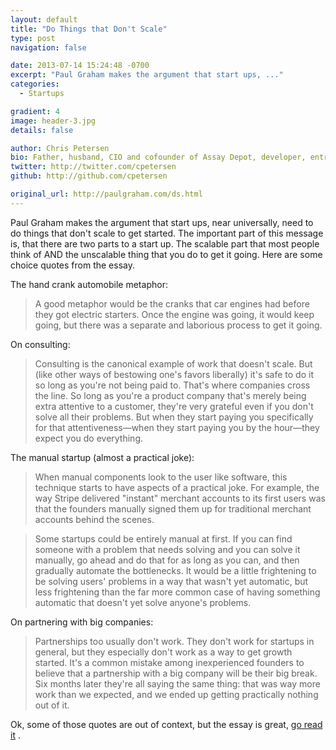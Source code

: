 ```yaml
---
layout: default
title: "Do Things that Don't Scale"
type: post
navigation: false

date: 2013-07-14 15:24:48 -0700
excerpt: "Paul Graham makes the argument that start ups, ..."
categories:
  - Startups

gradient: 4
image: header-3.jpg
details: false

author: Chris Petersen
bio: Father, husband, CIO and cofounder of Assay Depot, developer, entrepreneur and technologist.
twitter: http://twitter.com/cpetersen
github: http://github.com/cpetersen

original_url: http://paulgraham.com/ds.html
---
```



Paul Graham makes the argument that start ups, near universally, need to do things that don't scale to get started. The important part of this message is, that there are two parts to a start up. The scalable part that most people think of AND the unscalable thing that you do to get it going. Here are some choice quotes from the essay.

The hand crank automobile metaphor: 

 >  A good metaphor would be the cranks that car engines had before they got electric starters. Once the engine was going, it would keep going, but there was a separate and laborious process to get it going. 

 On consulting: 

 > Consulting is the canonical example of work that doesn't scale. But (like other ways of bestowing one's favors liberally) it's safe to do it so long as you're not being paid to. That's where companies cross the line. So long as you're a product company that's merely being extra attentive to a customer, they're very grateful even if you don't solve all their problems. But when they start paying you specifically for that attentiveness—when they start paying you by the hour—they expect you do everything.

 The manual startup (almost a practical joke): 

 >  When manual components look to the user like software, this technique starts to have aspects of a practical joke. For example, the way Stripe delivered "instant" merchant accounts to its first users was that the founders manually signed them up for traditional merchant accounts behind the scenes. 

 >  
 > 
 >  Some startups could be entirely manual at first. If you can find someone with a problem that needs solving and you can solve it manually, go ahead and do that for as long as you can, and then gradually automate the bottlenecks. It would be a little frightening to be solving users' problems in a way that wasn't yet automatic, but less frightening than the far more common case of having something automatic that doesn't yet solve anyone's problems. 

 On partnering with big companies: 

 >  Partnerships too usually don't work. They don't work for startups in general, but they especially don't work as a way to get growth started. It's a common mistake among inexperienced founders to believe that a partnership with a big company will be their big break. Six months later they're all saying the same thing: that was way more work than we expected, and we ended up getting practically nothing out of it. 

 Ok, some of those quotes are out of context, but the essay is great,   [go read it](http://paulgraham.com/ds.html) . 

 
